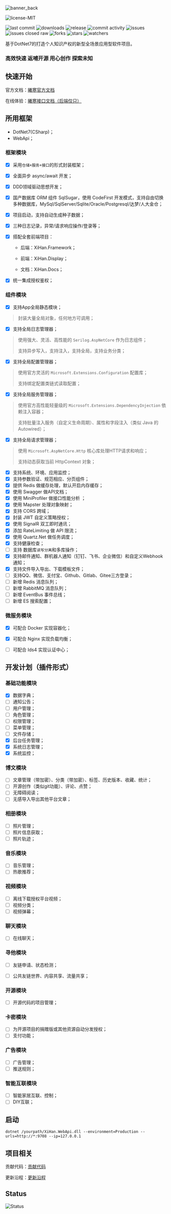 ![banner_back](.\assets\banner_back.png)

![license-MIT](https://img.shields.io/badge/license-MIT-blue.svg?longCache=true&style=flat-square) 

![last commit](https://img.shields.io/github/last-commit/XiHanBlog/XiHan.Framework.svg?style=flat-square) ![downloads](https://img.shields.io/github/downloads/XiHanBlog/XiHan.Framework/total?style=flat-square) ![release](https://img.shields.io/github/v/release/XiHanBlog/XiHan.Framework?style=flat-square) ![commit activity](https://img.shields.io/github/commit-activity/y/XiHanBlog/XiHan.Framework?style=flat-square) ![issues](https://img.shields.io/github/issues/XiHanBlog/XiHan.Framework?style=flat-square) ![issues closed raw](https://img.shields.io/github/issues-closed-raw/XiHanBlog/XiHan.Framework?style=flat-square) ![forks](https://img.shields.io/github/forks/XiHanBlog/XiHan.Framework?style=flat-square) ![stars](https://img.shields.io/github/stars/XiHanBlog/XiHan.Framework?style=flat-square) ![watchers](https://img.shields.io/github/watchers/XiHanBlog/XiHan.Framework?style=flat-square)

基于DotNet7的打造个人知识产权的新型全场景应用型软件项目。

### 高效快速 返哺开源 用心创作 探索未知



## 快速开始

官方文档：[曦寒官方文档](https://docs.xihan.fun)

在线体验：[曦寒接口文档（后端仅只）](https://api.xihan.fun)



## 所用框架

- DotNet7(CSharp)；
- WebApi；

### 框架模块

- [x] 采用`仓储+服务+接口`的形式封装框架；

- [x] 全面异步 async/await 开发；

- [x] DDD领域驱动思想开发；

- [x] 国产数据库 ORM 组件 SqlSugar，使用 CodeFirst 开发模式，支持自由切换多种数据库，MySql/SqlServer/Sqlite/Oracle/Postgresql/达梦/人大金仓；

- [x] 项目启动，支持自动生成种子数据；

- [x] 三种日志记录，异常/请求响应操作/登录等；

- [x] 搭配全套前端项目：

  - 后端：XiHan.Framework；

  - 前端：XiHan.Display；

  - 文档：XiHan.Docs；

- [x] 统一集成授权鉴权；

### 组件模块

- [x] 支持App全局静态模块；

> 封装大量全局对象，任何地方可调用；

- [x] 支持全局日志管理器；


> 使用强大、灵活、高性能的 `Serilog.AspNetCore` 作为日志组件；
>
> 支持异步写入，支持注入，支持全局，支持业务分类；

- [x] 支持全局配置管理器；

> 使用官方灵活的 `Microsoft.Extensions.Configuration` 配置库；
>
> 支持绑定配置类链式读取配置；

- [x] 支持全局服务管理器；

> 使用官方高性能轻量级的 `Microsoft.Extensions.DependencyInjection` 依赖注入容器；
>
> 支持批量注入服务（自定义生命周期）、属性和字段注入（类似 Java 的 Autowired）；

- [x] 支持全局请求管理器；

> 使用 `Microsoft.AspNetCore.Http` 核心库处理HTTP请求和响应；
>
> 支持动态获取当前 HttpContext 对象；

- [x] 支持系统、环境、应用监控；
- [x] 支持参数验证、规范相应、分页组件；
- [x] 提供 Redis 做缓存处理，默认开启内存缓存；
- [x] 使用 Swagger 做API文档；
- [x] 使用 MiniProfiler 做接口性能分析 ；
- [x] 使用 Mapster 处理对象映射；
- [x] 支持 CORS 跨域；
- [x] 封装 JWT 自定义策略授权；
- [x] 使用 SignalR 双工即时通讯；
- [x] 添加 RateLimiting 做 API 限流；
- [x] 使用 Quartz.Net 做任务调度；
- [x] 支持健康检查；
- [ ] 支持 数据库`读写分离`和多库操作；
- [x] 支持邮件通知、群机器人通知（钉钉、飞书、企业微信）和自定义Webhook通知；
- [x] 支持文件导入导出、下载模板文件；
- [ ] 支持QQ、微信、支付宝、Github、Gitlab、Gitee三方登录；
- [ ] 新增 Redis 消息队列；
- [ ] 新增 RabbitMQ 消息队列；
- [ ] 新增 EventBus 事件总线；
- [ ] 新增 ES 搜索配置；

### 微服务模块

- [x] 可配合 Docker 实现容器化；
- [x] 可配合 Nginx 实现负载均衡；
- [ ] 可配合 Ids4 实现认证中心；



## 开发计划（插件形式）

### 基础功能模块

- [x] 数据字典；
- [ ] 通知公告；
- [ ] 用户管理；
- [ ] 角色管理；
- [ ] 权限管理；
- [ ] 菜单管理；
- [ ] 文件存储；
- [x] 后台任务管理；
- [x] 系统日志管理；
- [x] 系统监控；

### 博文模块

- [ ] 文章管理（带加密）、分类（带加密）、标签、历史版本、收藏、统计；
- [ ] 开源创作（类似git功能）、评论、点赞；
- [ ] 无障碍阅读；
- [ ] 无感导入导出其他平台文章；

### 相册模块

- [ ] 照片管理；
- [ ] 照片信息获取；
- [ ] 照片轨迹；

### 音乐模块

- [ ] 音乐管理；
- [ ] 热歌推荐；

### 视频模块

- [ ] 离线下载授权平台视频；
- [ ] 视频分类；
- [ ] 视频弹幕；

### 聊天模块

- [ ] 在线聊天；

### 寻他模块

- [ ] 友链申请、状态检测；

- [ ] 公共友链世界、内容共享、流量共享；


### 开源模块

- [ ] 开源代码的项目管理；

### 卡密模块

- [ ] 为开源项目的捐赠版或其他资源自动分发授权；
- [ ] 支付功能；

### 广告模块

- [ ] 广告管理；
- [ ] 推送规则；

### 智能互联模块

- [ ] 智能家居互联、控制；
- [ ] DIY互联；

## 启动

```
dotnet /yourpath/XiHan.WebApi.dll --environment=Production --urls=http://*:9708 --ip=127.0.0.1
```

## 项目相关

贡献代码：[贡献代码](CONTRIBUTING.md)

更新沿程：[更新沿程](CHANGELOG.md)

## Status

![Status](https://repobeats.axiom.co/api/embed/6e6dcd83875e06131527cf7e55007e5f72fd1860.svg)

